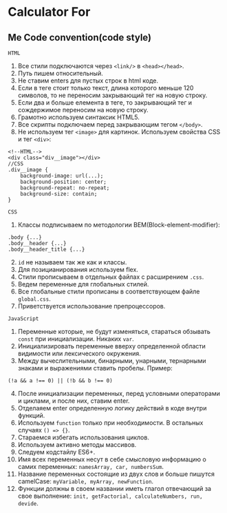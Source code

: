 # Calculator For 
Me
Code convention(code style)
--------
```
HTML
```
1. Все стили подключаются через `<link/>` в `<head></head>`.
2. Путь пишем относительный.
3. Не ставим enters для пустых строк в html коде.
4. Если в теге стоит только текст, длина которого меньше 120 символов, то не переносим закрывающий тег на новую строку.
5. Если два и больше елемента в теге, то закрывающий тег и сождержимое переносим на новую строку. 
6. Грамотно используем синтаксик HTML5.
7. Все скрипты подключаем перед закрывающим тегом `</body>`.
8. Не используем тег `<image>` для картинок. Используем свойства CSS и тег `<div>`:
```
<!--HTML-->
<div class="div__image"></div>
//CSS
.div__image {
    background-image: url(...);
    background-position: center;
    background-repeat: no-repeat;
    background-size: contain;
}
```
```
CSS
```
1. Классы подписываем по методологии BEM(Block-element-modifier):
```
.body {...}
.body__header {...}
.body__header_title {...}
```
2. `id` не называем так же как и классы.
3. Для позицианирования используем flex.
4. Стили прописываем в отдельных файлах с расширением `.css`.
5. Ведем переменные для глобальных стилей.
6. Все глобальные стили прописаны в соответствующем файле `global.css`.
7. Приветствуется использование препроцессоров.
```
JavaScript
```
1. Переменные которые, не будут изменяться, стараться обзывать `const` при инициализации. Никаких `var`.
2. Инициализировать переменные вверху определенной области видимости или лексического окружения. 
3. Между вычеслительными, бинарными, унарными, тернарными знаками и выражениями ставить пробелы. Пример: 
```
(!a && a !== 0) || (!b && b !== 0)
```
4. После инициализации переменных, перед условными операторами и циклами, и после них, ставим enter.
5. Отделаяем enter определенную логику действий в коде внутри функций.
6. Используем `function` только при необходимости. В остальных случаях `() => {}`.
7. Стараемся избегать использования циклов.
8. Используем активно методы массивов.
9. Следуем кодстайлу ES6+.
10. Имя всех переменных несут в себе смысловую информацию о самих переменных: `namesArray, car, numbersSum`.
11. Название переменных состоящие из двух слов и больше пишутся camelCase: `myVariable, myArray, newFunction`.
12. Функции должны в своем названии иметь глагол отвечающий за свое выполнение: `init, getFactorial, calculateNumbers, run, devide`.